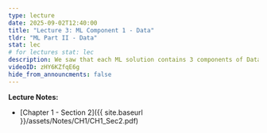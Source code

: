 ```yaml
---
type: lecture
date: 2025-09-02T12:40:00
title: "Lecture 3: ML Component 1 - Data"
tldr: "ML Part II - Data"
stat: lec
# for lectures stat: lec
description: We saw that each ML solution contains 3 components of Data, Model and Loss. We now get to know Data.
videoID: zHY6KZfqE6g 
hide_from_announcments: false
---
```

**Lecture Notes:**
- [Chapter 1 - Section 2]({{ site.baseurl }}/assets/Notes/CH1/CH1_Sec2.pdf) 

<!-- **Further Reads:**
* [Tokenization](https://web.stanford.edu/~jurafsky/slp3/2.pdf): Chapter 2 of [[JM]](https://web.stanford.edu/~jurafsky/slp3/)
* [Embedding](https://web.stanford.edu/~jurafsky/slp3/6.pdf): Chapter 6 of [[JM]](https://web.stanford.edu/~jurafsky/slp3/)
* [Original BPE Algorithm](http://www.pennelynn.com/Documents/CUJ/HTML/94HTML/19940045.HTM): Original BPE Algorithm proposed by Philip Gage in 1994
* [BPE for Tokenization](https://arxiv.org/abs/1508.07909): Paper _Neural machine translation of rare words with subword units_ by _Rico Sennrich, Barry Haddow, and Alexandra Birch_ presented in ACL 2016 that adapted BPE for NLP -->